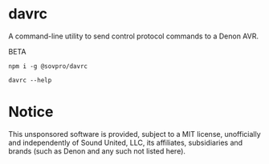 # davrc

A command-line utility to send control protocol commands to a Denon AVR.

BETA

```
npm i -g @sovpro/davrc

davrc --help
```

# Notice

This unsponsored software is provided, subject to a MIT license, unofficially and independently of Sound United, LLC, its affiliates, subsidiaries and brands (such as Denon and any such not listed here).
